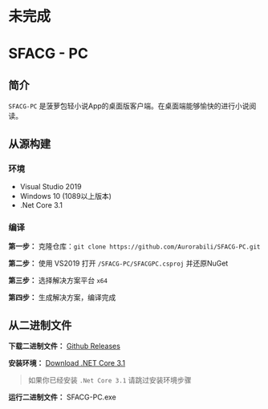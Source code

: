# 未完成

# SFACG - PC

## 简介
`SFACG-PC` 是菠萝包轻小说App的桌面版客户端。在桌面端能够愉快的进行小说阅读。

## 从源构建
### 环境
- Visual Studio 2019
- Windows 10 (1089以上版本)
- .Net Core 3.1
### 编译
**第一步：** 克隆仓库：`git clone https://github.com/Aurorabili/SFACG-PC.git`

**第二步：** 使用 VS2019 打开 `/SFACG-PC/SFACGPC.csproj` 并还原NuGet

**第三步：** 选择解决方案平台 `x64` 

**第四步：** 生成解决方案，编译完成

## 从二进制文件
**下载二进制文件：** [Github Releases](https://github.com/Aurorabili/SFACG-PC/releases)

**安装环境：** [Download .NET Core 3.1](https://dotnet.microsoft.com/download/dotnet-core/3.1)

>如果你已经安装 `.Net Core 3.1` 请跳过安装环境步骤

**运行二进制文件：** SFACG-PC.exe

